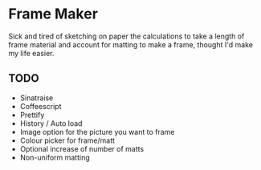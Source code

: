 # Frame Maker

Sick and tired of sketching on paper the calculations to take a length of frame material and account for matting to make a frame, thought I'd make my life easier.

## TODO

* Sinatraise
* Coffeescript
* Prettify
* History / Auto load
* Image option for the picture you want to frame
* Colour picker for frame/matt
* Optional increase of number of matts
* Non-uniform matting
